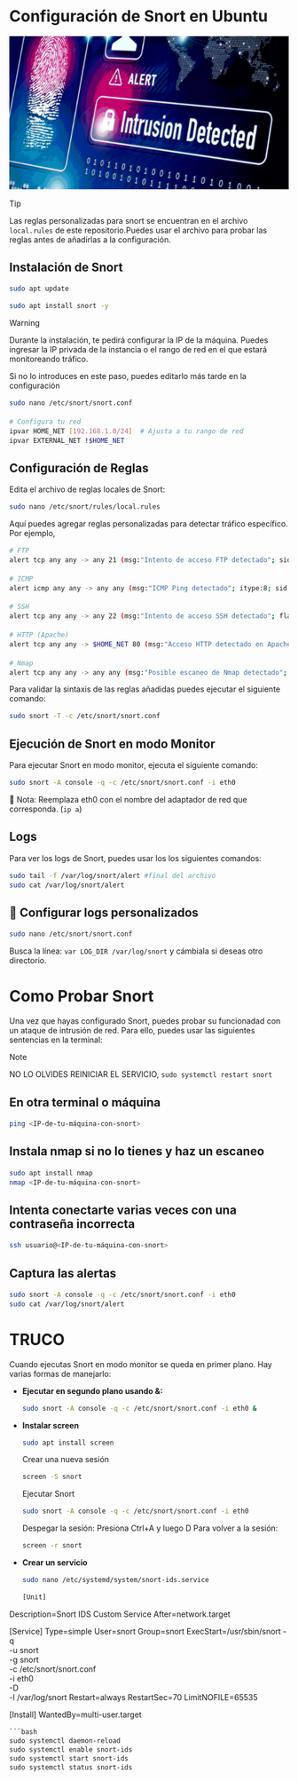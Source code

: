 # Configuración de Snort en Ubuntu
![ids](/img/ids.png)

> [!TIP]
>Las reglas personalizadas para snort se encuentran en el archivo `local.rules` de este repositorio.Puedes usar el archivo para probar las reglas antes de añadirlas a la configuración.


## Instalación de Snort


```bash
sudo apt update
```
```bash
sudo apt install snort -y
```
> [!WARNING]
> Durante la instalación, te pedirá configurar la IP de la máquina. Puedes ingresar la IP privada de la instancia o el rango de red en el que estará monitoreando tráfico.

Si no lo introduces en este paso, puedes editarlo más tarde en la configuración

```bash
sudo nano /etc/snort/snort.conf

# Configura tu red
ipvar HOME_NET [192.168.1.0/24]  # Ajusta a tu rango de red
ipvar EXTERNAL_NET !$HOME_NET
```

## Configuración de Reglas
Edita el archivo de reglas locales de Snort:

```bash
sudo nano /etc/snort/rules/local.rules
```
Aquí puedes agregar reglas personalizadas para detectar tráfico específico. Por ejemplo, 

```bash
# FTP
alert tcp any any -> any 21 (msg:"Intento de acceso FTP detectado"; sid:1000001; rev:1;)

# ICMP
alert icmp any any -> any any (msg:"ICMP Ping detectado"; itype:8; sid:1000002; rev:1;)

# SSH
alert tcp any any -> any 22 (msg:"Intento de acceso SSH detectado"; flags:S; sid:1000003; rev:1;)

# HTTP (Apache)
alert tcp any any -> $HOME_NET 80 (msg:"Acceso HTTP detectado en Apache"; sid:1000004; rev:1;)

# Nmap
alert tcp any any -> any any (msg:"Posible escaneo de Nmap detectado"; flags:S; threshold:type threshold, track by_src, count 10, seconds 30; sid:1000005; rev:1;)
```

Para validar la sintaxis de las reglas añadidas puedes ejecutar el siguiente comando:

```bash
sudo snort -T -c /etc/snort/snort.conf
```

## Ejecución de Snort en modo Monitor

Para ejecutar Snort en modo monitor, ejecuta el siguiente comando:
```bash
sudo snort -A console -q -c /etc/snort/snort.conf -i eth0
```
📌 Nota: Reemplaza eth0 con el nombre del adaptador de red que corresponda. (`ip a`)

## Logs
Para ver los logs de Snort, puedes usar los los siguientes comandos:
```bash
sudo tail -f /var/log/snort/alert #final del archivo
sudo cat /var/log/snort/alert
```

## 🎯 Configurar logs personalizados

```bash
sudo nano /etc/snort/snort.conf
```
Busca la línea:
`var LOG_DIR /var/log/snort`
y cámbiala si deseas otro directorio.


# Como Probar Snort

Una vez que hayas configurado Snort, puedes probar su funcionadad con un ataque de intrusión de red. Para ello, puedes usar las siguientes sentencias en la terminal:

> [!NOTE]
> NO LO OLVIDES REINICIAR EL SERVICIO, `sudo systemctl restart snort`

## En otra terminal o máquina
```bash	
ping <IP-de-tu-máquina-con-snort>
```
## Instala nmap si no lo tienes y haz un escaneo
```bash	
sudo apt install nmap
nmap <IP-de-tu-máquina-con-snort>
```
## Intenta conectarte varias veces con una contraseña incorrecta
```bash	
ssh usuario@<IP-de-tu-máquina-con-snort>
```	
## Captura las alertas
```bash
sudo snort -A console -q -c /etc/snort/snort.conf -i eth0
sudo cat /var/log/snort/alert
```
# TRUCO
Cuando ejecutas Snort en modo monitor se queda en primer plano. Hay varias formas de manejarlo:

- **Ejecutar en segundo plano usando &:**
    ```bash
    sudo snort -A console -q -c /etc/snort/snort.conf -i eth0 &
    ```
- **Instalar screen**
  ```bash
  sudo apt install screen
  ```
   Crear una nueva sesión
  ```bash
  screen -S snort
  ```
  Ejecutar Snort
  ```bash
  sudo snort -A console -q -c /etc/snort/snort.conf -i eth0
  ````
  Despegar la sesión: Presiona Ctrl+A y luego D
  Para volver a la sesión:
  ```bash
  screen -r snort 
  ```

- **Crear un servicio**
 
  ```bash
  sudo nano /etc/systemd/system/snort-ids.service
  ```
  ```bash
  [Unit]
Description=Snort IDS Custom Service
After=network.target

[Service]
Type=simple
User=snort
Group=snort
ExecStart=/usr/sbin/snort -q \
    -u snort \
    -g snort \
    -c /etc/snort/snort.conf \
    -i eth0 \
    -D \
    -l /var/log/snort
Restart=always
RestartSec=70
LimitNOFILE=65535

[Install]
WantedBy=multi-user.target
```
```bash
sudo systemctl daemon-reload
sudo systemctl enable snort-ids
sudo systemctl start snort-ids
sudo systemctl status snort-ids
 ```
